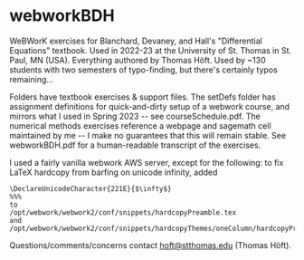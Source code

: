 # webworkBDH
WeBWorK exercises for Blanchard, Devaney, and Hall's "Differential Equations" textbook. Used in 2022-23 at the University of St. Thomas in St. Paul, MN (USA). Everything authored by Thomas Höft. Used by ~130 students with two semesters of typo-finding, but there's certainly typos remaining...

Folders have textbook exercises & support files. The setDefs folder has assignment definitions for quick-and-dirty setup of a webwork course, and mirrors what I used in Spring 2023 -- see courseSchedule.pdf. The numerical methods exercises reference a webpage and sagemath cell maintained by me -- I make no guarantees that this will remain stable. See webworkBDH.pdf for a human-readable transcript of the exercises.

I used a fairly vanilla webwork AWS server, except for the following: 
to fix LaTeX hardcopy from barfing on unicode infinity, added
```
\DeclareUnicodeCharacter{221E}{$\infty$}  
%%%  
to  
/opt/webwork/webwork2/conf/snippets/hardcopyPreamble.tex  
and  
/opt/webwork/webwork2/conf/snippets/hardcopyThemes/oneColumn/hardcopyPreamble.tex
```  

Questions/comments/concerns contact hoft@stthomas.edu (Thomas Höft).
